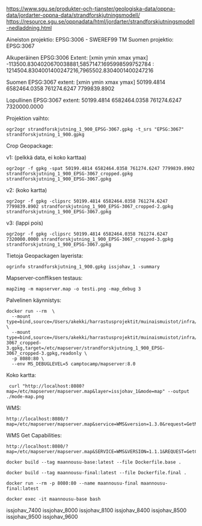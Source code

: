 https://www.sgu.se/produkter-och-tjanster/geologiska-data/oppna-data/jordarter-oppna-data/strandforskjutningsmodell/
https://resource.sgu.se/oppnadata/html/jordarter/strandforskjutningsmodell-nedladdning.html

Aineiston projektio: EPSG:3006 - SWEREF99 TM
Suomen projektio: EPSG:3067

Alkuperäinen EPSG:3006 Extent: [xmin ymin xmax ymax]
-113500.8304020670038881,5857147.1695998599752784 : 1214504.8304001400247216,7965502.8304001400247216

Suomen EPSG:3067 extent: [xmin ymin xmax ymax]
50199.4814 6582464.0358 761274.6247 7799839.8902

Lopullinen EPSG:3067 extent:
50199.4814 6582464.0358 761274.6247 7320000.0000

Projektion vaihto:

```
ogr2ogr strandforskjutning_1_900_EPSG-3067.gpkg -t_srs "EPSG:3067" strandforskjutning_1_900.gpkg
```

Crop Geopackage:

v1: (pelkkä data, ei koko karttaa)

```
ogr2ogr -f gpkg -spat 50199.4814 6582464.0358 761274.6247 7799839.8902 strandforskjutning_1_900_EPSG-3067_cropped.gpkg strandforskjutning_1_900_EPSG-3067.gpkg
```

v2: (koko kartta)

```
ogr2ogr -f gpkg -clipsrc 50199.4814 6582464.0358 761274.6247 7799839.8902 strandforskjutning_1_900_EPSG-3067_cropped-2.gpkg strandforskjutning_1_900_EPSG-3067.gpkg
```

v3: (lappi pois)

```
ogr2ogr -f gpkg -clipsrc 50199.4814 6582464.0358 761274.6247 7320000.0000 strandforskjutning_1_900_EPSG-3067_cropped-3.gpkg strandforskjutning_1_900_EPSG-3067.gpkg
```

Tietoja Geopackagen layerista:

```
ogrinfo strandforskjutning_1_900.gpkg issjohav_1 -summary
```

Mapserver-conffiksen testaus:

```
map2img -m mapserver.map -o testi.png -map_debug 3
```

Palvelinen käynnistys:

```
docker run --rm  \
  --mount type=bind,source=/Users/akekki/harrastusprojektit/muinaismuistot/infra/mapserver/mapserver.map,target=/etc/mapserver/mapserver.map,readonly \
  --mount type=bind,source=/Users/akekki/harrastusprojektit/muinaismuistot/infra/mapserver/strandforskjutning_1_900_EPSG-3067_cropped-3.gpkg,target=/etc/mapserver/strandforskjutning_1_900_EPSG-3067_cropped-3.gpkg,readonly \
  -p 8080:80 \
  --env MS_DEBUGLEVEL=5 camptocamp/mapserver:8.0
```

Koko kartta:

```
 curl "http://localhost:8080?map=/etc/mapserver/mapserver.map&layer=issjohav_1&mode=map" --output ./mode-map.png
```

WMS:

```
http://localhost:8080/?map=/etc/mapserver/mapserver.map&service=WMS&version=1.3.0&request=GetMap&width=1000&height=1000&styles=&layers=issjohav_1&format=image/png&crs=EPSG:3067&bbox=50199.4814,6582464.0358,761274.6247,7320000.0000
```

WMS Get Capabilities:

```
http://localhost:8080/?map=/etc/mapserver/mapserver.map&SERVICE=WMS&VERSION=1.1.1&REQUEST=GetCapabilities
```

```
docker build --tag maannousu-base:latest --file Dockerfile.base .

docker build --tag maannousu-final:latest --file Dockerfile.final .

docker run --rm -p 8080:80 --name maannousu-final maannousu-final:latest

docker exec -it maannousu-base bash
```

issjohav_7400
issjohav_8000
issjohav_8100
issjohav_8400
issjohav_8500
issjohav_9500
issjohav_9600
